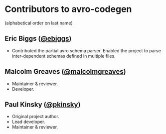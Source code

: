 # Contributors to avro-codegen 
(alphabetical order on last name)

## Eric Biggs ([@ebiggs](https://github.com/ebiggs))
* Contributed the partial avro schema parser. Enabled the project to parse inter-dependent schemas defined in multiple files.

## Malcolm Greaves ([@malcolmgreaves](https://github.com/malcolmgreaves))
* Maintainer & reviewer.
* Developer.

## Paul Kinsky ([@pkinsky](https://github.com/pkinsky))
* Original project author.
* Lead developer.
* Maintainer & reviewer.
